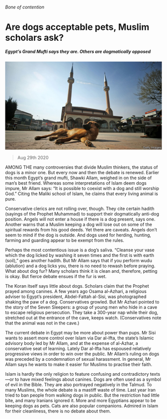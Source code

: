 ###### Bone of contention

# Are dogs acceptable pets, Muslim scholars ask? 

##### Egypt’s Grand Mufti says they are. Others are dogmatically opposed 

![image](images/20200829_MAP003_0.jpg) 

> Aug 29th 2020 

AMONG THE many controversies that divide Muslim thinkers, the status of dogs is a minor one. But every now and then the debate is renewed. Earlier this month Egypt’s grand mufti, Shawki Allam, weighed in on the side of man’s best friend. Whereas some interpretations of Islam deem dogs impure, Mr Allam says: “It is possible to coexist with a dog and still worship God.” Citing the Maliki school of Islam, he claims that every living animal is pure.

Conservative clerics are not rolling over, though. They cite certain hadith (sayings of the Prophet Muhammad) to support their dogmatically anti-dog position. Angels will not enter a house if there is a dog present, says one. Another warns that a Muslim keeping a dog will lose out on some of the spiritual rewards from his good deeds. Yet there are caveats. Angels don’t seem to mind if the dog is outside. And dogs used for herding, hunting, farming and guarding appear to be exempt from the rules.


Perhaps the most contentious issue is a dog’s saliva. “Cleanse your vase which the dog licked by washing it seven times and the first is with earth (soil),” goes another hadith. But Mr Allam says that if you perform wudu (ablution) and a dog licks you, there is no need to rewash before praying. What about dog fur? Many scholars think it is clean and, therefore, petting is okay. But fierce debate ensues if the fur is wet.

The Koran itself says little about dogs. Scholars claim that the Prophet prayed among canines. A few years ago Osama al-Azhari, a religious adviser to Egypt’s president, Abdel-Fattah al-Sisi, was photographed shaking the paw of a dog. Conservatives growled. But Mr Azhari pointed to the story of the Seven Sleepers: a group of young men who hide in a cave to escape religious persecution. They take a 300-year nap while their dog, stretched out at the entrance of the cave, keeps watch. (Conservatives note that the animal was not in the cave.)

The current debate in Egypt may be more about power than pups. Mr Sisi wants to assert more control over Islam via Dar al-Ifta, the state’s Islamic advisory body led by Mr Allam, and at the expense of al-Azhar, a conservative seat of learning. Lately Dar al-Ifta has espoused relatively progressive views in order to win over the public. Mr Allam’s ruling on dogs was preceded by a condemnation of sexual harassment. In general, Mr Allam says he wants to make it easier for Muslims to practise their faith.

Islam is hardly the only religion to feature confusing and contradictory texts—or to have mixed feelings about canines. Dogs are often used as a symbol of evil in the Bible. They are also portrayed negatively in the Talmud. To many Muslims, the whole debate is a mastiff waste of time. Last year Iran tried to ban people from walking dogs in public. But the restriction had little bite, and many Iranians ignored it. More and more Egyptians appear to be keeping dogs as pets. Cats are also popular companions. Admired in Islam for their cleanliness, there is no debate about them.

